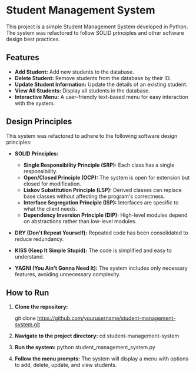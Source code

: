 # Student Management System

This project is a simple Student Management System developed in Python. The system was refactored to follow SOLID principles and other software design best practices.

## Features

- **Add Student:** Add new students to the database.
- **Delete Student:** Remove students from the database by their ID.
- **Update Student Information:** Update the details of an existing student.
- **View All Students:** Display all students in the database.
- **Interactive Menu:** A user-friendly text-based menu for easy interaction with the system.

## Design Principles

This system was refactored to adhere to the following software design principles:

- **SOLID Principles:**
  - **Single Responsibility Principle (SRP):** Each class has a single responsibility.
  - **Open/Closed Principle (OCP):** The system is open for extension but closed for modification.
  - **Liskov Substitution Principle (LSP):** Derived classes can replace base classes without affecting the program's correctness.
  - **Interface Segregation Principle (ISP):** Interfaces are specific to what the client needs.
  - **Dependency Inversion Principle (DIP):** High-level modules depend on abstractions rather than low-level modules.

- **DRY (Don't Repeat Yourself):** Repeated code has been consolidated to reduce redundancy.
- **KISS (Keep It Simple Stupid):** The code is simplified and easy to understand.
- **YAGNI (You Ain't Gonna Need It):** The system includes only necessary features, avoiding unnecessary complexity.

## How to Run

1. **Clone the repository:**

   git clone https://github.com/yourusername/student-management-system.git

2. **Navigate to the project directory:**
   cd student-management-system

3. **Run the system:**
   python student_management_system.py

4. **Follow the menu prompts:** 
   The system will display a menu with options to add, delete, update, and view students.